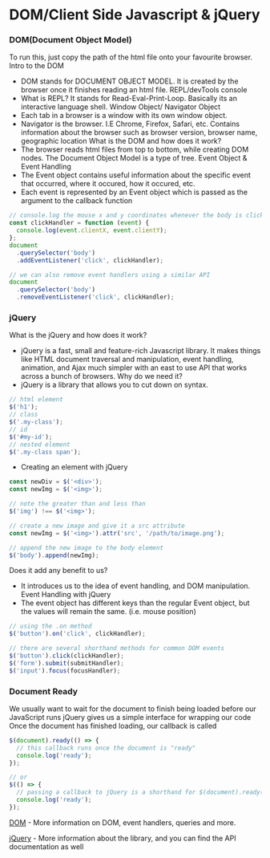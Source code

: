 # DOM/Client Side Javascript & jQuery
### DOM(Document Object Model)
To run this, just copy the path of the html file onto your favourite browser.
Intro to the DOM

- DOM stands for DOCUMENT OBJECT MODEL. It is created by the browser once it finishes reading an html file.
REPL/devTools console
- What is REPL? It stands for Read-Eval-Print-Loop. Basically its an interactive language shell.
Window Object/ Navigator Object
- Each tab in a browser is a window with its own window object.
- Navigator is the browser. I.E Chrome, Firefox, Safari, etc. Contains information about the browser such as browser version, browser name, geographic location
What is the DOM and how does it work?
- The browser reads html files from top to bottom, while creating DOM nodes. The Document Object Model is a type of tree.
Event Object & Event Handling
- The Event object contains useful information about the specific event that occurred, where it occured, how it occured, etc.
- Each event is represented by an Event object which is passed as the argument to the callback function

```javascript
// console.log the mouse x and y coordinates whenever the body is clicked
const clickHandler = function (event) {
  console.log(event.clientX, event.clientY);
};
document
  .querySelector('body')
  .addEventListener('click', clickHandler);

// we can also remove event handlers using a similar API
document
  .querySelector('body')
  .removeEventListener('click', clickHandler);
```

### jQuery
What is the jQuery and how does it work?

- jQuery is a fast, small and feature-rich Javascript library. It makes things like HTML document traversal and manipulation, event handling, animation, and Ajax much simpler with an east to use API that works across a bunch of browsers.
Why do we need it?
- jQuery is a library that allows you to cut down on syntax.

```javascript
// html element
$('h1');
// class
$('.my-class');
// id
$('#my-id');
// nested element
$('.my-class span');
```

- Creating an element with jQuery

```javascript
const newDiv = $('<div>');
const newImg = $('<img>');

// note the greater than and less than
$('img') !== $('<img>');

// create a new image and give it a src attribute
const newImg = $('<img>').attr('src', '/path/to/image.png');

// append the new image to the body element
$('body').append(newImg);
```

Does it add any benefit to us?

- It introduces us to the idea of event handling, and DOM manipulation.
Event Handling with jQuery
- The event object has different keys than the regular Event object, but the values will remain the same. (i.e. mouse position)

```javascript
// using the .on method
$('button').on('click', clickHandler);

// there are several shorthand methods for common DOM events
$('button').click(clickHandler);
$('form').submit(submitHandler);
$('input').focus(focusHandler);
```

### Document Ready
We usually want to wait for the document to finish being loaded before our JavaScript runs
jQuery gives us a simple interface for wrapping our code
Once the document has finished loading, our callback is called

```javascript
$(document).ready(() => {
  // this callback runs once the document is "ready"
  console.log('ready');
});

// or
$(() => {
  // passing a callback to jQuery is a shorthand for $(document).ready()
  console.log('ready');
});
```

[DOM](https://www.w3schools.com/js/js_htmldom.asp#:~:text=When%20a%20web%20page%20is,Object%20Model%20of%20the%20page.) - More information on DOM, event handlers, queries and more.

[jQuery](https://jquery.com/) - More information about the library, and you can find the API documentation as well